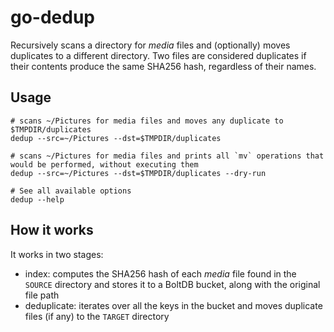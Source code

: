 # go-dedup

Recursively scans a directory for _media_ files and (optionally) moves duplicates to a different directory. Two files are considered duplicates if their contents produce the same SHA256 hash, regardless of their names.

## Usage

    # scans ~/Pictures for media files and moves any duplicate to $TMPDIR/duplicates
    dedup --src=~/Pictures --dst=$TMPDIR/duplicates

    # scans ~/Pictures for media files and prints all `mv` operations that would be performed, without executing them
    dedup --src=~/Pictures --dst=$TMPDIR/duplicates --dry-run

    # See all available options
    dedup --help

## How it works

It works in two stages:

- index: computes the SHA256 hash of each _media_ file found in the `SOURCE` directory and stores it to a BoltDB bucket, along with the original file path
- deduplicate: iterates over all the keys in the bucket and moves duplicate files (if any) to the `TARGET` directory